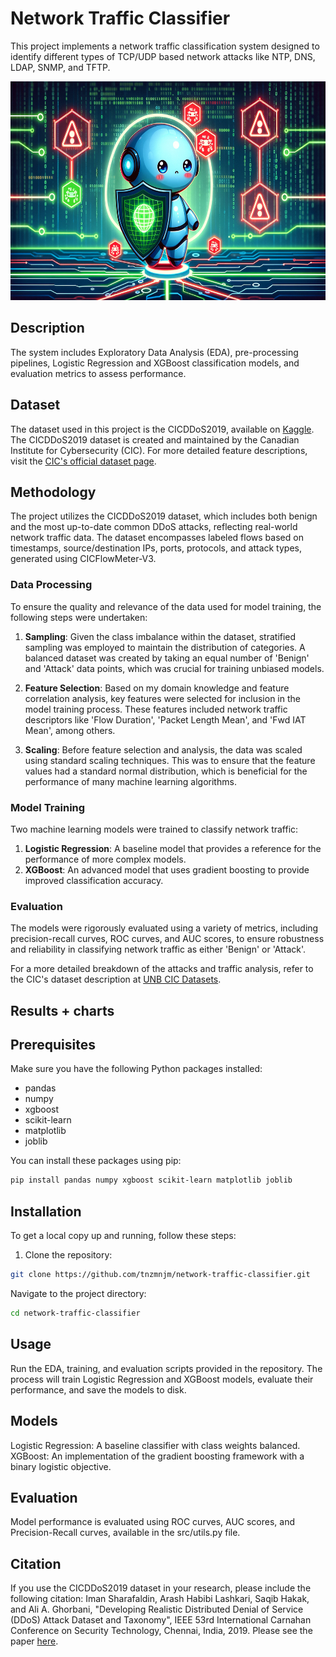 # Network Traffic Classifier
This project implements a network traffic classification system designed to identify different types of TCP/UDP based network attacks like NTP, DNS, LDAP, SNMP, and TFTP.


<img src="banner_photo.png" width="700" height="350">


## Description
The system includes Exploratory Data Analysis (EDA), pre-processing pipelines, Logistic Regression and XGBoost classification models, and evaluation metrics to assess performance.


## Dataset
The dataset used in this project is the CICDDoS2019, available on [Kaggle](https://www.kaggle.com/datasets/dhoogla/cicddos2019). The CICDDoS2019 dataset is created and maintained by the Canadian Institute for Cybersecurity (CIC). For more detailed feature descriptions, visit the [CIC's official dataset page](https://www.unb.ca/cic/datasets/ddos-2019.html).


## Methodology

The project utilizes the CICDDoS2019 dataset, which includes both benign and the most up-to-date common DDoS attacks, reflecting real-world network traffic data. The dataset encompasses labeled flows based on timestamps, source/destination IPs, ports, protocols, and attack types, generated using CICFlowMeter-V3.

### Data Processing
To ensure the quality and relevance of the data used for model training, the following steps were undertaken:

1. **Sampling**: Given the class imbalance within the dataset, stratified sampling was employed to maintain the distribution of categories. A balanced dataset was created by taking an equal number of 'Benign' and 'Attack' data points, which was crucial for training unbiased models.

2. **Feature Selection**: Based on my domain knowledge and feature correlation analysis, key features were selected for inclusion in the model training process. These features included network traffic descriptors like 'Flow Duration', 'Packet Length Mean', and 'Fwd IAT Mean', among others.

3. **Scaling**: Before feature selection and analysis, the data was scaled using standard scaling techniques. This was to ensure that the feature values had a standard normal distribution, which is beneficial for the performance of many machine learning algorithms.

### Model Training
Two machine learning models were trained to classify network traffic:

1. **Logistic Regression**: A baseline model that provides a reference for the performance of more complex models.
2. **XGBoost**: An advanced model that uses gradient boosting to provide improved classification accuracy.

### Evaluation
The models were rigorously evaluated using a variety of metrics, including precision-recall curves, ROC curves, and AUC scores, to ensure robustness and reliability in classifying network traffic as either 'Benign' or 'Attack'.


For a more detailed breakdown of the attacks and traffic analysis, refer to the CIC's dataset description at [UNB CIC Datasets](https://www.unb.ca/cic/datasets/ddos-2019.html).


## Results + charts


## Prerequisites
Make sure you have the following Python packages installed:
- pandas
- numpy
- xgboost
- scikit-learn
- matplotlib
- joblib

You can install these packages using pip:
```sh
pip install pandas numpy xgboost scikit-learn matplotlib joblib
```

## Installation
To get a local copy up and running, follow these steps:

1. Clone the repository:
```sh
git clone https://github.com/tnzmnjm/network-traffic-classifier.git
```
Navigate to the project directory:
```sh
cd network-traffic-classifier
```

## Usage
Run the EDA, training, and evaluation scripts provided in the repository. The process will train Logistic Regression and XGBoost models, evaluate their performance, and save the models to disk.

## Models
Logistic Regression: A baseline classifier with class weights balanced.
XGBoost: An implementation of the gradient boosting framework with a binary logistic objective.

## Evaluation
Model performance is evaluated using ROC curves, AUC scores, and Precision-Recall curves, available in the src/utils.py file.

## Citation
If you use the CICDDoS2019 dataset in your research, please include the following citation:
Iman Sharafaldin, Arash Habibi Lashkari, Saqib Hakak, and Ali A. Ghorbani, "Developing Realistic Distributed Denial of Service (DDoS) Attack Dataset and Taxonomy", IEEE 53rd International Carnahan Conference on Security Technology, Chennai, India, 2019.
Please see the paper [here](https://ieeexplore.ieee.org/abstract/document/8888419).

